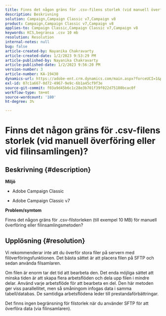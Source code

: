 ```yaml
---
title: Finns det någon gräns för .csv-filens storlek (vid manuell överföring eller vid filinsamlingen)?
description: Beskrivning
solution: Campaign,Campaign Classic v7,Campaign v8
product: Campaign,Campaign Classic v7,Campaign v8
applies-to: Campaign Classic,Campaign Classic v7,Campaign v8
keywords: KCS,begränsa .csv 10 mb
resolution: Resolution
internal-notes: null
bug: false
article-created-by: Nayanika Chakravarty
article-created-date: 1/2/2023 9:53:29 PM
article-published-by: Nayanika Chakravarty
article-published-date: 1/2/2023 9:56:20 PM
version-number: 3
article-number: KA-19430
dynamics-url: https://adobe-ent.crm.dynamics.com/main.aspx?forceUCI=1&pagetype=entityrecord&etn=knowledgearticle&id=2e7597de-e78a-ed11-81ac-6045bd006c82
exl-id: 07c1a667-0d72-4967-9e9c-6b1a45cf9f3e
source-git-commit: f03a9d45b6c1c28e3b701f39f022d75180bcac0f
workflow-type: tm+mt
source-wordcount: '180'
ht-degree: 3%

---
```


# Finns det någon gräns för .csv-filens storlek (vid manuell överföring eller vid filinsamlingen)?

## Beskrivning {#description}


<b>Miljö</b>

- Adobe Campaign Classic

- Adobe Campaign Classic v7

<b>Problem/symtom</b>

Finns det någon gräns för .csv-filstorleken (till exempel 10 MB) för manuell överföring eller filinsamlingsmetoden?


## Upplösning {#resolution}


Vi rekommenderar inte att du överför stora filer på servern med filöverföringsfunktionen. Det bästa sättet är att placera filen på SFTP och sedan använda filsamlaren.

Om filen är enorm tar det tid att bearbeta den. Det enda möjliga sättet att minska tiden är att skapa flera arbetsflöden och dela upp filen i mindre delar. Använd varje arbetsflöde för att bearbeta en del. Den här metoden ger viss parallellitet, men så småningom infogas data i samma tabell/databas. De samtidiga arbetsflödena leder till prestandaförbättringar.

Det finns ingen begränsning för filstorlek när du använder SFTP för att överföra data (via filinsamlaren).
